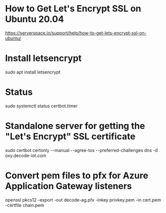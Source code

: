 # How to Get Let's Encrypt SSL on Ubuntu 20.04
https://serverspace.io/support/help/how-to-get-lets-encrypt-ssl-on-ubuntu/

# Install letsencrypt
sudo apt install letsencrypt

# Status
sudo systemctl status certbot.timer

# Standalone server for getting the "Let's Encrypt" SSL certificate
sudo certbot certonly --manual --agree-tos --preferred-challenges dns -d oxy.decode-iot.com

# Convert pem files to pfx for Azure Application Gateway listeners 
openssl pkcs12 -export -out decode-ag.pfx -inkey privkey.pem -in cert.pem -certfile chain.pem